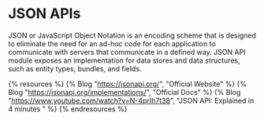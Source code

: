 # JSON APIs

JSON or JavaScript Object Notation is an encoding scheme that is designed to eliminate the need for an ad-hoc code for each application to communicate with servers that communicate in a defined way. JSON API module exposes an implementation for data stores and data structures, such as entity types, bundles, and fields.

{% resources %}
  {% Blog "https://jsonapi.org/", "Official Website" %}
  {% Blog "https://jsonapi.org/implementations/", "Official Docs" %}
  {% Blog "https://www.youtube.com/watch?v=N-4prIh7t38", "JSON API: Explained in 4 minutes " %}
{% endresources %}
